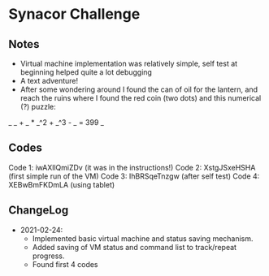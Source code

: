 # Synacor Challenge

## Notes

* Virtual machine implementation was relatively simple, self test at beginning helped quite a lot debugging
* A text adventure!
* After some wondering around I found the can of oil for the lantern, and reach the ruins where I found the red coin (two dots) and this numerical (?) puzzle:

_ _ + _ * _^2 + _^3 - _ = 399 _

## Codes

Code 1: iwAXllQmiZDv (it was in the instructions!)
Code 2: XstgJSxeHSHA (first simple run of the VM)
Code 3: IhBRSqeTnzgw (after self test)
Code 4: XEBwBmFKDmLA (using tablet)

## ChangeLog

* 2021-02-24: 
  * Implemented basic virtual machine and status saving mechanism. 
  * Added saving of VM status and command list to track/repeat progress.
  * Found first 4 codes

